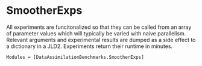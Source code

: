 # SmootherExps 

All experiments are funcitonalized so that they can be called from an array of parameter
values which will typically be varied with naive parallelism.  Relevant arguments and
experimental results are dumped as a side effect to a dictionary in a JLD2.
Experiments return their runtime in minutes.



```@autodocs
Modules = [DataAssimilationBenchmarks.SmootherExps]
```
